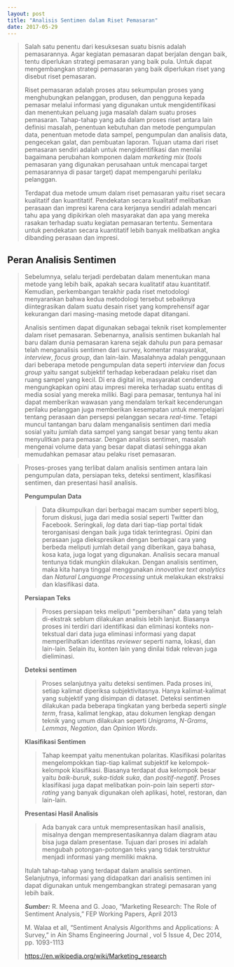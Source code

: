 ```yaml
---
layout: post
title: "Analisis Sentimen dalam Riset Pemasaran"
date: 2017-05-29
---
```



> Salah satu penentu dari kesuksesan suatu bisnis adalah pemasarannya. Agar kegiatan pemasaran dapat berjalan dengan baik, tentu diperlukan strategi pemasaran yang baik pula. Untuk dapat mengembangkan strategi pemasaran yang baik diperlukan riset yang disebut riset pemasaran.
>
> Riset pemasaran adalah proses atau sekumpulan proses yang menghubungkan pelanggan, produsen, dan pengguna kepada pemasar melalui informasi yang digunakan untuk mengidentifikasi dan menentukan peluang juga masalah dalam suatu proses pemasaran. Tahap-tahap yang ada dalam proses riset antara lain definisi masalah, penentuan kebutuhan dan metode pengumpulan data, penentuan metode data sampel, pengumpulan dan analisis data, pengecekan galat, dan pembuatan laporan. Tujuan utama dari riset pemasaran sendiri adalah untuk mengidentifikasi dan menilai bagaimana perubahan komponen dalam *marketing mix* (*tools* pemasaran yang digunakan perusahaan untuk mencapai target pemasarannya di pasar target) dapat mempengaruhi perilaku pelanggan.
>
> Terdapat dua metode umum dalam riset pemasaran yaitu riset secara kualitatif dan kuantitatif. Pendekatan secara kualitatif melibatkan perasaan dan impresi karena cara kerjanya sendiri adalah mencari tahu apa yang dipikirkan oleh masyarakat dan apa yang mereka rasakan terhadap suatu kegiatan pemasaran tertentu. Sementara untuk pendekatan secara kuantitatif lebih banyak melibatkan angka dibanding perasaan dan impresi.

## Peran Analisis Sentimen
> Sebelumnya, selalu terjadi perdebatan dalam menentukan mana metode yang lebih baik, apakah secara kualitatif atau kuantitatif. Kemudian, perkembangan terakhir pada riset metodologi menyarankan bahwa kedua metodologi tersebut sebaiknya diintegrasikan dalam suatu desain riset yang komprehensif agar kekurangan dari masing-masing metode dapat ditangani.
>
> Analisis sentimen dapat digunakan sebagai teknik riset komplementer dalam riset pemasaran. Sebenarnya, analisis sentimen bukanlah hal baru dalam dunia pemasaran karena sejak dahulu pun para pemasar telah menganalisis sentimen dari survey, komentar masyarakat, *interview*, *focus group*, dan lain-lain. Masalahnya adalah penggunaan dari beberapa metode pengumpulan data seperti *interview* dan *focus group* yaitu sangat subjektif terhadap keberadaan pelaku riset dan ruang sampel yang kecil. Di era digital ini, masyarakat cenderung mengungkapkan opini atau impresi mereka terhadap suatu entitas di media sosial yang mereka miliki. Bagi para pemasar, tentunya hal ini dapat memberikan wawasan yang mendalam terkait kecenderungan perilaku pelanggan juga memberikan kesempatan untuk mempelajari tentang perasaan dan persepsi pelanggan secara *real-time*. Tetapi muncul tantangan baru dalam menganalisis sentimen dari media sosial yaitu jumlah data sampel yang sangat besar yang tentu akan menyulitkan para pemasar. Dengan analisis sentimen, masalah mengenai volume data yang besar dapat diatasi sehingga akan memudahkan pemasar atau pelaku riset pemasaran. 

> Proses-proses yang terlibat dalam analisis sentimen antara lain pengumpulan data, persiapan teks, deteksi sentiment, klasifikasi sentimen, dan presentasi hasil analisis.
>
> **Pengumpulan Data**
>> Data dikumpulkan dari berbagai macam sumber seperti blog, forum diskusi, juga dari media sosial seperti Twitter dan Facebook. Seringkali, *log* data dari tiap-tiap portal tidak terorganisasi dengan baik juga tidak terintegrasi. Opini dan perasaan juga diekspresikan dengan berbagai cara yang berbeda meliputi jumlah detail yang diberikan, gaya bahasa, kosa kata, juga logat yang digunakan. Analisis secara manual tentunya tidak mungkin dilakukan. Dengan analisis sentimen, maka kita hanya tinggal menggunakan *innovative text analytics* dan *Natural Languange Processing* untuk melakukan ekstraksi dan klasifikasi data.
>
> **Persiapan Teks**
>> Proses persiapan teks meliputi "pembersihan" data yang telah di-ekstrak seblum dilakukan analisis lebih lanjut. Biasanya proses ini terdiri dari identifikasi dan eliminasi konteks non-tekstual dari data juga eliminasi informasi yang dapat memperlihatkan identitas *reviewer* seperti nama, lokasi, dan lain-lain. Selain itu, konten lain yang dinilai tidak relevan juga dieliminasi.
>
> **Deteksi sentimen**
>> Proses selanjutnya yaitu deteksi sentimen. Pada proses ini, setiap kalimat diperiksa subjektivitasnya. Hanya kalimat-kalimat yang subjektif yang disimpan di dataset. Deteksi sentimen dilakukan pada beberapa tingkatan yang berbeda seperti *single term*, frasa, kalimat lengkap, atau dokumen lengkap dengan teknik yang umum dilakukan seperti *Unigrams*, *N-Grams*, *Lemmas*, *Negation*, dan *Opinion Words*.
>
>**Klasifikasi Sentimen**
>> Tahap keempat yaitu menentukan polaritas. Klasifikasi polaritas mengelompokkan tiap-tiap kalimat subjektif ke kelompok-kelompok klasifikasi. Biasanya terdapat dua kelompok besar yaitu *baik-buruk*, *suka-tidak suka*, dan *positif-negatif*. Proses klasifikasi juga dapat melibatkan poin-poin lain seperti *star-rating* yang banyak digunakan oleh aplikasi, hotel, restoran, dan lain-lain.
>
>**Presentasi Hasil Analisis**
>> Ada banyak cara untuk mempresentasikan hasil analisis, misalnya dengan mempresentasikannya dalam diagram atau bisa juga dalam presentase. Tujuan dari proses ini adalah mengubah potongan-potongan teks yang tidak terstruktur menjadi informasi yang memiliki makna.
>
> Itulah tahap-tahap yang terdapat dalam analisis sentimen. Selanjutnya, informasi yang didapatkan dari analisis sentimen ini dapat digunakan untuk mengembangkan strategi pemasaran yang lebih baik.
>
>***Sumber:***
> R. Meena and G. Joao, “Marketing Research: The Role of Sentiment Analysis,” FEP Working Papers, April 2013
>
> M. Walaa et all, “Sentiment Analysis Algorithms and Applications: A Survey,” in Ain Shams Engineering Journal , vol 5 Issue 4, Dec 2014, pp. 1093-1113
>
> https://en.wikipedia.org/wiki/Marketing_research

